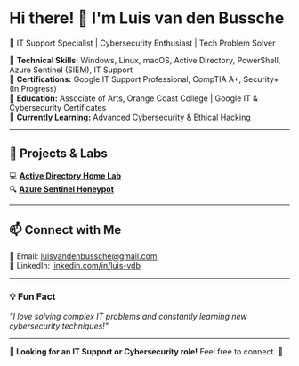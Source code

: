 # Hi there! 👋 I'm Luis van den Bussche  

🚀 IT Support Specialist | Cybersecurity Enthusiast | Tech Problem Solver  

🔹 **Technical Skills:** Windows, Linux, macOS, Active Directory, PowerShell, Azure Sentinel (SIEM), IT Support  
🔹 **Certifications:** Google IT Support Professional, CompTIA A+, Security+ (In Progress)  
🔹 **Education:** Associate of Arts, Orange Coast College | Google IT & Cybersecurity Certificates  
🔹 **Currently Learning:** Advanced Cybersecurity & Ethical Hacking  

---

## 📂 Projects & Labs  
💻 [**Active Directory Home Lab**](https://github.com/Luis-vdB/Active-Directory-Home-Lab)  
🔍 [**Azure Sentinel Honeypot**](https://github.com/Luis-vdB/Azure-Sentinel-Honeypot)  

---

## 📫 Connect with Me  
📧 Email: [luisvandenbussche@gmail.com](mailto:luisvandenbussche@gmail.com)  
💼 LinkedIn: [linkedin.com/in/luis-vdb](https://linkedin.com/in/luis-vdb)  

---

### 💡 Fun Fact  
*"I love solving complex IT problems and constantly learning new cybersecurity techniques!"*  

---

**🔎 Looking for an IT Support or Cybersecurity role!** Feel free to connect. 🚀  


<!--
**Luis-vdB/Luis-vdB** is a ✨ _special_ ✨ repository because its `README.md` (this file) appears on your GitHub profile.

Here are some ideas to get you started:

- 🔭 I’m currently working on ...
- 🌱 I’m currently learning ...
- 👯 I’m looking to collaborate on ...
- 🤔 I’m looking for help with ...
- 💬 Ask me about ...
- 📫 How to reach me: ...
- 😄 Pronouns: ...
- ⚡ Fun fact: ...
-->
